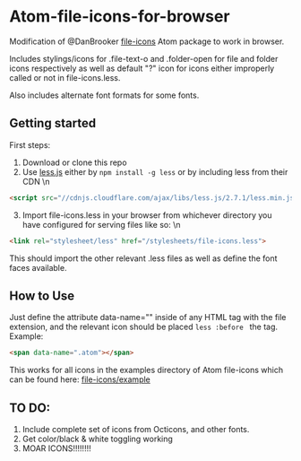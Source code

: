 # Atom-file-icons-for-browser
Modification of @DanBrooker [file-icons](https://github.com/DanBrooker/file-icons) Atom package to work in browser.

Includes stylings/icons for .file-text-o and .folder-open for file and folder icons respectively as well as default "?" icon for icons either improperly called or not in file-icons.less.

Also includes alternate font formats for some fonts.

## Getting started

First steps:
  1. Download or clone this repo
  2. Use [less.js](http://lesscss.org/) either by `npm install -g less` or by including less from their CDN \n
  ```html
  <script src="//cdnjs.cloudflare.com/ajax/libs/less.js/2.7.1/less.min.js"></script>
  ```
  3. Import file-icons.less in your browser from whichever directory you have configured for serving files like so: \n
  ```html
  <link rel="stylesheet/less" href="/stylesheets/file-icons.less">
  ```
  This should import the other relevant .less files as well as define the font faces available.

## How to Use

Just define the attribute data-name="" inside of any HTML tag with the file extension, and the relevant icon should be placed ```less :before ``` the tag.
Example:
```html
<span data-name=".atom"></span>
```

This works for all icons in the examples directory of Atom file-icons which can be found here: [file-icons/example](https://github.com/DanBrooker/file-icons/tree/master/examples)


## TO DO:

1. Include complete set of icons from Octicons, and other fonts.
2. Get color/black & white toggling working
3. MOAR ICONS!!!!!!!!
